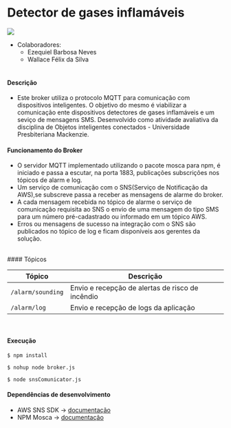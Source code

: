 # Detector de gases inflamáveis

![](https://img.shields.io/github/issues/nbezequiel/flamable-mqtt-broker?style=plastic)

* Colaboradores:
	+  Ezequiel Barbosa Neves
	+ Wallace Félix da Silva
  </br>

#### Descrição

- Este broker utiliza o protocolo MQTT para comunicação com dispositivos inteligentes. O objetivo do mesmo é viabilizar a comunicação ente dispositivos detectores de gases inflamáveis e um seviço de mensagens SMS. Desenvolvido como atividade avaliativa da disciplina de Objetos inteligentes conectados - Universidade Presbiteriana Mackenzie.
  </br>
  
#### Funcionamento do Broker
* O servidor MQTT implementado utilizando o pacote mosca para npm, é iniciado e passa a escutar, na porta 1883, publicações subscrições nos tópicos de alarm e log. 
* Um serviço  de comunicação com o SNS(Serviço de Notificação da AWS),se subscreve passa a receber as mensagens de alarme do broker. 
* A cada mensagem recebida no tópico de alarme o serviço de comunicação requisita ao SNS o envio de uma mensagem do tipo SMS para um número pré-cadastrado ou informado em um tópico AWS.
* Erros ou mensagens de sucesso na integração com o SNS são publicados no tópico de log e ficam disponíveis aos gerentes da solução.

</br>
#### Tópicos

| Tópico            | Descrição                                        |
| ----------------- | ------------------------------------------------ |
| `/alarm/sounding` | Envio e recepção de alertas de risco de incêndio |
| `/alarm/log`      | Envio e recepção de logs da aplicação            |

</br>

#### Execução

`$ npm install`

`$ nohup node broker.js`

`$ node snsComunicator.js`
</br>

#### Dependências de desenvolvimento

* AWS SNS SDK -> [documentação](https://docs.aws.amazon.com/AWSJavaScriptSDK/latest/AWS/SNS.html)
* NPM Mosca -> [documentação](https://www.npmjs.com/package/mosca) 
